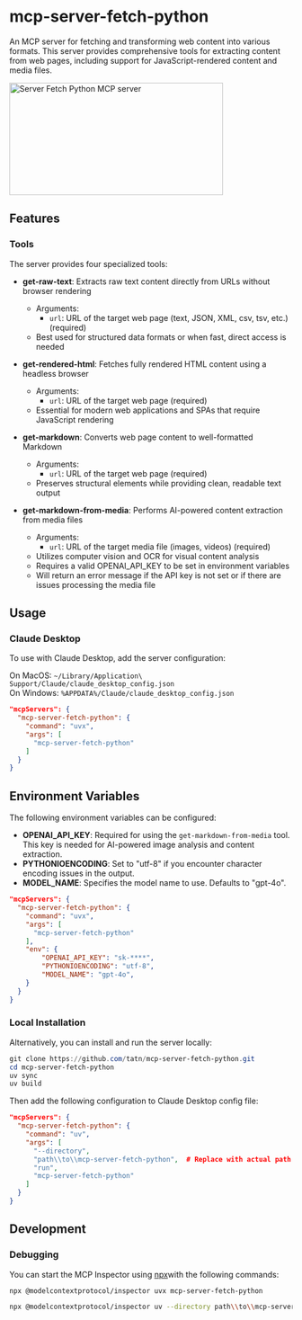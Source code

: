 # mcp-server-fetch-python

An MCP server for fetching and transforming web content into various formats. This server provides comprehensive tools for extracting content from web pages, including support for JavaScript-rendered content and media files.

<a href="https://glama.ai/mcp/servers/8d0zm2o56d"><img width="380" height="200" src="https://glama.ai/mcp/servers/8d0zm2o56d/badge" alt="Server Fetch Python MCP server" /></a>

## Features

### Tools

The server provides four specialized tools:

- **get-raw-text**: Extracts raw text content directly from URLs without browser rendering
  - Arguments:
    - `url`: URL of the target web page (text, JSON, XML, csv, tsv, etc.) (required)
  - Best used for structured data formats or when fast, direct access is needed

- **get-rendered-html**: Fetches fully rendered HTML content using a headless browser
  - Arguments:
    - `url`: URL of the target web page (required)
  - Essential for modern web applications and SPAs that require JavaScript rendering

- **get-markdown**: Converts web page content to well-formatted Markdown
  - Arguments:
    - `url`: URL of the target web page (required)
  - Preserves structural elements while providing clean, readable text output

- **get-markdown-from-media**: Performs AI-powered content extraction from media files
  - Arguments:
    - `url`: URL of the target media file (images, videos) (required)
  - Utilizes computer vision and OCR for visual content analysis
  - Requires a valid OPENAI_API_KEY to be set in environment variables
  - Will return an error message if the API key is not set or if there are issues processing the media file

## Usage

### Claude Desktop

To use with Claude Desktop, add the server configuration:

On MacOS:  `~/Library/Application\ Support/Claude/claude_desktop_config.json`  
On Windows: `%APPDATA%/Claude/claude_desktop_config.json`

```json
"mcpServers": {
  "mcp-server-fetch-python": {
    "command": "uvx",
    "args": [
      "mcp-server-fetch-python"
    ]
  }
}
```


## Environment Variables

The following environment variables can be configured:

- **OPENAI_API_KEY**: Required for using the `get-markdown-from-media` tool. This key is needed for AI-powered image analysis and content extraction.
- **PYTHONIOENCODING**: Set to "utf-8" if you encounter character encoding issues in the output.
- **MODEL_NAME**: Specifies the model name to use. Defaults to "gpt-4o".

```json
"mcpServers": {
  "mcp-server-fetch-python": {
    "command": "uvx",
    "args": [
      "mcp-server-fetch-python"
    ],
    "env": {
        "OPENAI_API_KEY": "sk-****",
        "PYTHONIOENCODING": "utf-8",
        "MODEL_NAME": "gpt-4o",        
    }
  }
}
```


### Local Installation

Alternatively, you can install and run the server locally:

```powershell
git clone https://github.com/tatn/mcp-server-fetch-python.git
cd mcp-server-fetch-python
uv sync
uv build
```

Then add the following configuration to Claude Desktop config file:

```json
"mcpServers": {
  "mcp-server-fetch-python": {
    "command": "uv",
    "args": [
      "--directory",
      "path\\to\\mcp-server-fetch-python",  # Replace with actual path to the cloned repository
      "run",
      "mcp-server-fetch-python"
    ]
  }
}
```

## Development

### Debugging

You can start the MCP Inspector using [npx](https://docs.npmjs.com/cli/v11/commands/npx)with the following commands:


```bash
npx @modelcontextprotocol/inspector uvx mcp-server-fetch-python
```

```bash
npx @modelcontextprotocol/inspector uv --directory path\\to\\mcp-server-fetch-python run mcp-server-fetch-python
```
